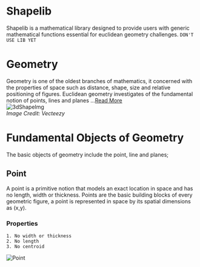 # Shapelib
Shapelib is a mathematical library designed to provide users with generic mathematical functions 
essential for euclidean geometry challenges.
```DON'T USE LIB YET```
# Geometry
Geometry is one of the oldest branches of mathematics, it concerned with the properties of space such as 
distance, shape, size and relative positioning of figures. Euclidean geometry investigates of the fundamental
notion of points, lines and planes ...[Read More](https://en.wikipedia.org/wiki/Geometry)  
![3dShapeImg](https://static.vecteezy.com/system/resources/previews/005/095/834/original/math-picture-set-of-geometry-shapes-3d-icon-illustration-outline-vector.jpg)  
_Image Credit: Vecteezy_

# Fundamental Objects of Geometry
The basic objects of geometry include the point, line and planes;
## Point 
A point is a primitive notion that models an exact location in space and has no length, width or thickness.
Points are the basic building blocks of every geometric figure, a point is represented in space by its spatial 
dimensions as (x,y).
### Properties
```
1. No width or thickness 
2. No length
3. No centroid
```
![Point](https://encrypted-tbn0.gstatic.com/images?q=tbn:ANd9GcRegNSRT5ckAhKaTJBYBkUgNNAe2Ojex4xAdF4VfpXGjTv3q4rKDsu93Oo1_DZq1djhGqo&usqp=CAU)

